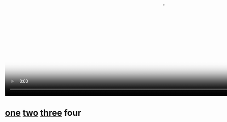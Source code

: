<br /><br /><br /><br /><br /><br /><br /><br /><br /><br />
<p class='center'>
<video width="1024" poster="frogs.jpeg" autoplay loop playsinline controls>
    <source src="frogs.mp4" type="video/mp4">
    <source src="frogs.mov" type="video/mov">
    <source src="frogs.webm" type="video/webm">
    <source src="frogs.ogg" type="video/ogg">
</video>
<br />
</p>
<p class='center'>
<h1>
<a href="../1">one</a> <a href="../2">two</a> <a href="../3">three</a> four
</h1>
</p>